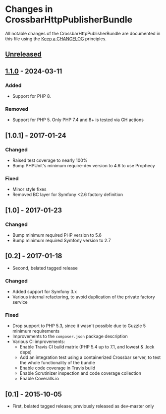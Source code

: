 # Changes in CrossbarHttpPublisherBundle

All notable changes of the CrossbarHttpPublisherBundle are documented in this file using the 
[Keep a CHANGELOG](http://keepachangelog.com/) principles.

## [Unreleased]

## [1.1.0] - 2024-03-11
### Added
- Support for PHP 8.
### Removed
- Support for PHP 5. Only PHP 7.4 and 8+ is tested via GH actions

## [1.0.1] - 2017-01-24

### Changed
* Raised test coverage to nearly 100%
* Bump PHPUnit's minimum require-dev version to 4.6 to use Prophecy

### Fixed
* Minor style fixes
* Removed BC layer for Symfony <2.6 factory definition 

## [1.0] - 2017-01-23

### Changed
* Bump minimum required PHP version to 5.6
* Bump minimum required Symfony version to 2.7
 
## [0.2] - 2017-01-18

* Second, belated tagged release

### Changed
* Added support for Symfony 3.x
* Various internal refactoring, to avoid duplication of the private factory service 

### Fixed
* Drop support to PHP 5.3, since it wasn't possible due to Guzzle 5 minimum requirements
* Improvements to the `composer.json` package description
* Various CI improvements:
  * Enable Travis CI build matrix (PHP 5.4 up to 7.1, and lowest & .lock deps)
  * Add an integration test using a containerized Crossbar server, to test the whole functionality of the bundle
  * Enable code coverage in Travis build
  * Enable Scrutinizer inspection and code coverage collection
  * Enable Coveralls.io

## [0.1] - 2015-10-05

* First, belated tagged release; previously released as dev-master only 

[Unreleased]: https://github.com/facile-it/crossbar-http-publisher-bundle/compare/1.1.0..master
[1.1.0]: https://github.com/facile-it/crossbar-http-publisher-bundle/compare/1.0.1..1.1.0
